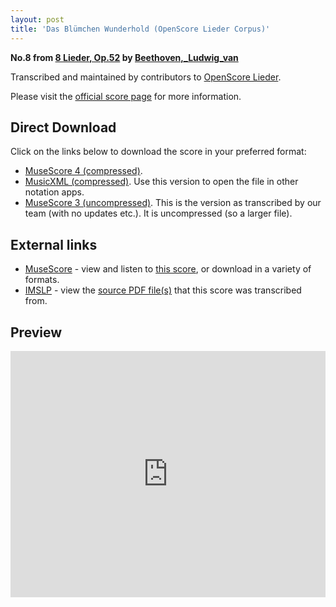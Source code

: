 ```yaml
---
layout: post
title: 'Das Blümchen Wunderhold (OpenScore Lieder Corpus)'
---
```


__No.8 from [8 Lieder, Op.52](https://fourscoreandmore.org/openscore/lieder/Beethoven%2C_Ludwig_van/8_Lieder%2C_Op.52/) by [Beethoven,_Ludwig_van](https://fourscoreandmore.org/openscore/lieder/Beethoven%2C_Ludwig_van)__

Transcribed and maintained by contributors to [OpenScore Lieder].

Please visit the [official score page] for more information.

[official score page]: https://musescore.com/openscore-lieder-corpus/scores/6491478
[OpenScore Lieder]: https://musescore.com/openscore-lieder-corpus

## Direct Download

Click on the links below to download the score in your preferred format:
- [MuseScore 4 (compressed)](https://fourscoreandmore.org/openscore/lieder/Beethoven%2C_Ludwig_van/8_Lieder%2C_Op.52/8_Das_Bl%C3%BCmchen_Wunderhold.mscz).
- [MusicXML (compressed)](https://fourscoreandmore.org/openscore/lieder/Beethoven%2C_Ludwig_van/8_Lieder%2C_Op.52/8_Das_Bl%C3%BCmchen_Wunderhold.mxl). Use this version to open the file in other notation apps.
- [MuseScore 3 (uncompressed)](https://raw.githubusercontent.com/OpenScore/Lieder/refs/heads/main/scores/Beethoven%2C_Ludwig_van/8_Lieder%2C_Op.52/8_Das_Bl%C3%BCmchen_Wunderhold/lc6491478.mscx). This is the version as transcribed by our team (with no updates etc.). It is uncompressed (so a larger file).

## External links

- [MuseScore] - view and listen to [this score][MuseScore], or download in a variety of formats.
- [IMSLP] - view the [source PDF file(s)][IMSLP] that this score was transcribed from.

[MuseScore]: https://musescore.com/score/6491478
[IMSLP]: https://imslp.org/wiki/Special:ReverseLookup/47274

## Preview

<iframe width="100%" height="394" src="https://musescore.com/openscore-lieder-corpus/scores/6491478/embed" frameborder="0" allowfullscreen allow="autoplay; fullscreen"></iframe>
